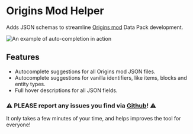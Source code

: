 # Origins Mod Helper

Adds JSON schemas to streamline [Origins mod](https://www.curseforge.com/minecraft/mc-mods/origins) Data Pack development.

![An example of auto-completion in action](https://github.com/SnaveSutit/origins-mod-json-schemas/blob/main/assets/example.gif?raw=true)

## Features
- Autocomplete suggestions for all Origins mod JSON files.
- Autocomplete suggestions for vanilla identifiers, like items, blocks and entity types.
- Full hover descriptions for all JSON fields.

### ⚠️ PLEASE report any issues you find via [Github](https://github.com/SnaveSutit/origins-mod-json-schemas/issues/new/choose)! ⚠️
It only takes a few minutes of your time, and helps improves the tool for everyone!
